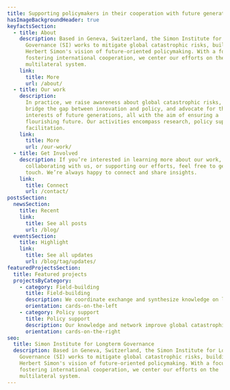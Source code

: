 ```yaml
---
title: Supporting policymakers in their cooperation with future generations.
hasImageBackgroundHeader: true
keyfactsSection:
  - title: About
    description: Based in Geneva, Switzerland, the Simon Institute for Longterm
      Governance (SI) works to mitigate global catastrophic risks, building on
      Herbert Simon's vision of future-oriented policymaking. With a focus on
      fostering international cooperation, we center our efforts on the
      multilateral system.
    link:
      title: More
      url: /about/
  - title: Our work
    description:
      In practice, we raise awareness about global catastrophic risks,
      bridge the gap between innovation and policy, and advocate for the
      interests of future generations, all with the aim of ensuring a
      flourishing future. Our activities encompass research, policy support, and
      facilitation.
    link:
      title: More
      url: /our-work/
  - title: Get Involved
    description: If you’re interested in learning more about our work,
      collaborating with us, or supporting our efforts, feel free to get in
      touch. We’re always happy to connect and share insights.
    link:
      title: Connect
      url: /contact/
postsSection:
  newsSection:
    title: Recent
    link:
      title: See all posts
      url: /blog/
  eventsSection:
    title: Highlight
    link:
      title: See all updates
      url: /blog/tag/updates/
featuredProjectsSection:
  title: Featured projects
  projectsByCategory:
    - category: Field-building
      title: Field-building
      description: We coordinate exchange and synthesize knowledge on long-term governance.
      orientation: cards-on-the-left
    - category: Policy support
      title: Policy support
      description: Our knowledge and network improve global catastrophic risk governance.
      orientation: cards-on-the-right
seo:
  title: Simon Institute for Longterm Governance
  description: Based in Geneva, Switzerland, the Simon Institute for Longterm
    Governance (SI) works to mitigate global catastrophic risks, building on
    Herbert Simon's vision of future-oriented policymaking. With a focus on
    fostering international cooperation, we center our efforts on the
    multilateral system.
---
```

